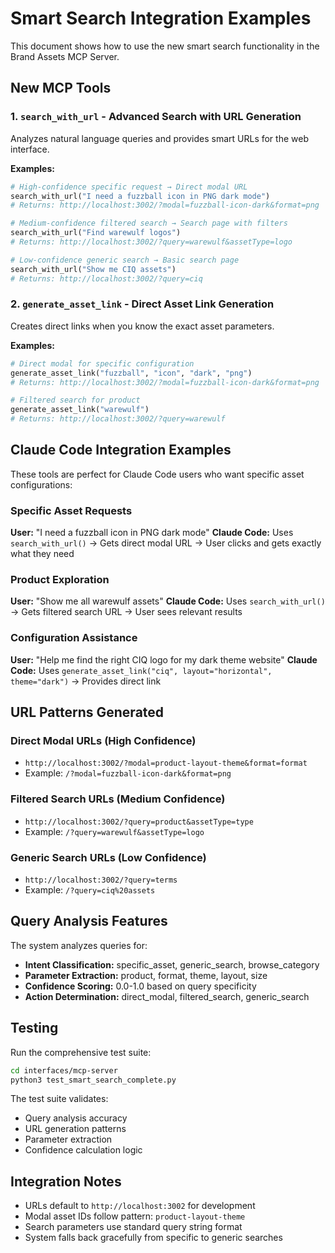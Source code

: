 # Smart Search Integration Examples

This document shows how to use the new smart search functionality in the Brand Assets MCP Server.

## New MCP Tools

### 1. `search_with_url` - Advanced Search with URL Generation

Analyzes natural language queries and provides smart URLs for the web interface.

**Examples:**

```python
# High-confidence specific request → Direct modal URL
search_with_url("I need a fuzzball icon in PNG dark mode")
# Returns: http://localhost:3002/?modal=fuzzball-icon-dark&format=png

# Medium-confidence filtered search → Search page with filters
search_with_url("Find warewulf logos")  
# Returns: http://localhost:3002/?query=warewulf&assetType=logo

# Low-confidence generic search → Basic search page
search_with_url("Show me CIQ assets")
# Returns: http://localhost:3002/?query=ciq
```

### 2. `generate_asset_link` - Direct Asset Link Generation

Creates direct links when you know the exact asset parameters.

**Examples:**

```python
# Direct modal for specific configuration
generate_asset_link("fuzzball", "icon", "dark", "png")
# Returns: http://localhost:3002/?modal=fuzzball-icon-dark&format=png

# Filtered search for product
generate_asset_link("warewulf")
# Returns: http://localhost:3002/?query=warewulf
```

## Claude Code Integration Examples

These tools are perfect for Claude Code users who want specific asset configurations:

### Specific Asset Requests

**User:** "I need a fuzzball icon in PNG dark mode"
**Claude Code:** Uses `search_with_url()` → Gets direct modal URL → User clicks and gets exactly what they need

### Product Exploration  

**User:** "Show me all warewulf assets"
**Claude Code:** Uses `search_with_url()` → Gets filtered search URL → User sees relevant results

### Configuration Assistance

**User:** "Help me find the right CIQ logo for my dark theme website"
**Claude Code:** Uses `generate_asset_link("ciq", layout="horizontal", theme="dark")` → Provides direct link

## URL Patterns Generated

### Direct Modal URLs (High Confidence)
- `http://localhost:3002/?modal=product-layout-theme&format=format`
- Example: `/?modal=fuzzball-icon-dark&format=png`

### Filtered Search URLs (Medium Confidence)  
- `http://localhost:3002/?query=product&assetType=type`
- Example: `/?query=warewulf&assetType=logo`

### Generic Search URLs (Low Confidence)
- `http://localhost:3002/?query=terms`
- Example: `/?query=ciq%20assets`

## Query Analysis Features

The system analyzes queries for:

- **Intent Classification:** specific_asset, generic_search, browse_category
- **Parameter Extraction:** product, format, theme, layout, size  
- **Confidence Scoring:** 0.0-1.0 based on query specificity
- **Action Determination:** direct_modal, filtered_search, generic_search

## Testing

Run the comprehensive test suite:

```bash
cd interfaces/mcp-server
python3 test_smart_search_complete.py
```

The test suite validates:
- Query analysis accuracy
- URL generation patterns
- Parameter extraction
- Confidence calculation logic

## Integration Notes

- URLs default to `http://localhost:3002` for development
- Modal asset IDs follow pattern: `product-layout-theme`
- Search parameters use standard query string format
- System falls back gracefully from specific to generic searches